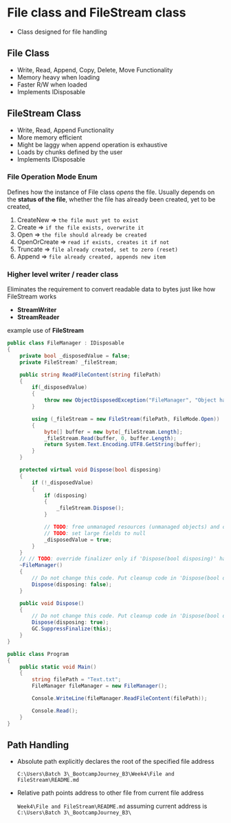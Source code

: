 # File class and FileStream class

- Class designed for file handling

## File Class

- Write, Read, Append, Copy, Delete, Move Functionality
- Memory heavy when loading
- Faster R/W when loaded
- Implements IDisposable

## FileStream Class

- Write, Read, Append Functionality
- More memory efficient
- Might be laggy when append operation is exhaustive
- Loads by chunks defined by the user
- Implements IDisposable

### File Operation Mode Enum

Defines how the instance of File class _opens_ the file. Usually depends on the **status of the file**, whether the file has already been created, yet to be created,

1. CreateNew => `the file must yet to exist`
2. Create => `if the file exists, overwrite it`
3. Open => `the file should already be created`
4. OpenOrCreate => `read if exists, creates it if not`
5. Truncate => `file already created, set to zero (reset)`
6. Append => `file already created, appends new item`

### Higher level writer / reader class

Eliminates the requirement to convert readable data to bytes just like how FileStream works

- **StreamWriter**
- **StreamReader**

example use of **FileStream**

```cs
public class FileManager : IDisposable
{
    private bool _disposedValue = false;
    private FileStream? _fileStream;

    public string ReadFileContent(string filePath)
    {
        if(_disposedValue)
        {
            throw new ObjectDisposedException("FileManager", "Object has been closed");
        }

        using (_fileStream = new FileStream(filePath, FileMode.Open))
        {
            byte[] buffer = new byte[_fileStream.Length];
            _fileStream.Read(buffer, 0, buffer.Length);
            return System.Text.Encoding.UTF8.GetString(buffer);
        }
    }

    protected virtual void Dispose(bool disposing)
    {
        if (!_disposedValue)
        {
            if (disposing)
            {
                _fileStream.Dispose();
            }

            // TODO: free unmanaged resources (unmanaged objects) and override finalizer
            // TODO: set large fields to null
            _disposedValue = true;
        }
    }
    // // TODO: override finalizer only if 'Dispose(bool disposing)' has code to free unmanaged resources
    ~FileManager()
    {
        // Do not change this code. Put cleanup code in 'Dispose(bool disposing)' method
        Dispose(disposing: false);
    }

    public void Dispose()
    {
        // Do not change this code. Put cleanup code in 'Dispose(bool disposing)' method
        Dispose(disposing: true);
        GC.SuppressFinalize(this);
    }
}

public class Program
{
    public static void Main()
    {
        string filePath = "Text.txt";
        FileManager fileManager = new FileManager();

        Console.WriteLine(fileManager.ReadFileContent(filePath));

        Console.Read();
    }
}
```

## Path Handling

- Absolute path explicitly declares the root of the specified file address
  
  `C:\Users\Batch 3\_BootcampJourney_B3\Week4\File and FileStream\README.md`

- Relative path points address to other file from current file address

  `Week4\File and FileStream\README.md` assuming current address is `C:\Users\Batch 3\_BootcampJourney_B3\`
